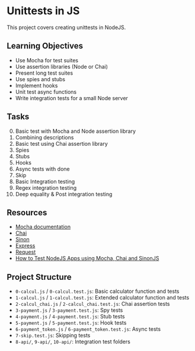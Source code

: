# Unittests in JS

This project covers creating unittests in NodeJS.

## Learning Objectives

- Use Mocha for test suites
- Use assertion libraries (Node or Chai)
- Present long test suites
- Use spies and stubs
- Implement hooks
- Unit test async functions
- Write integration tests for a small Node server

## Tasks

0. Basic test with Mocha and Node assertion library
1. Combining descriptions
2. Basic test using Chai assertion library
3. Spies
4. Stubs
5. Hooks
6. Async tests with done
7. Skip
8. Basic Integration testing
9. Regex integration testing
10. Deep equality & Post integration testing

## Resources

- [Mocha documentation](https://mochajs.org/)
- [Chai](https://www.chaijs.com/)
- [Sinon](https://sinonjs.org/)
- [Express](https://expressjs.com/)
- [Request](https://github.com/request/request)
- [How to Test NodeJS Apps using Mocha, Chai and SinonJS](https://www.digitalocean.com/community/tutorials/how-to-test-nodejs-apps-using-mocha-chai-and-sinonjs)


## Project Structure

- `0-calcul.js` / `0-calcul.test.js`: Basic calculator function and tests
- `1-calcul.js` / `1-calcul.test.js`: Extended calculator function and tests
- `2-calcul_chai.js` / `2-calcul_chai.test.js`: Chai assertion tests
- `3-payment.js` / `3-payment.test.js`: Spy tests
- `4-payment.js` / `4-payment.test.js`: Stub tests
- `5-payment.js` / `5-payment.test.js`: Hook tests
- `6-payment_token.js` / `6-payment_token.test.js`: Async tests
- `7-skip.test.js`: Skipping tests
- `8-api/`, `9-api/`, `10-api/`: Integration test folders
